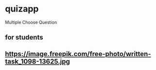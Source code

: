 # quizapp

Multiple Choose Question

## for students

## https://image.freepik.com/free-photo/written-task_1098-13625.jpg

